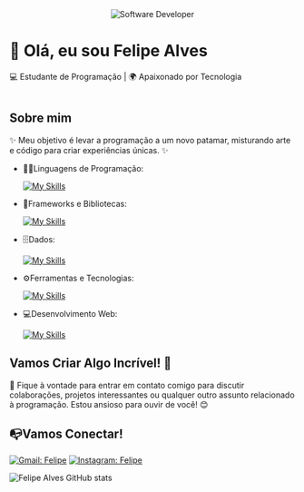 <div align="center">
  <img src="https://i.pinimg.com/originals/0f/25/e4/0f25e4668c1c7740b5ed41835339d67f.gif" alt="Software Developer">
</div>

# 🚀 Olá, eu sou Felipe Alves
  
💻 Estudante de Programação | 🌍 Apaixonado por Tecnologia<br><br>

## Sobre mim

✨ Meu objetivo é levar a programação a um novo patamar, misturando arte e código para criar experiências únicas. ✨

- 🧑‍💻Linguagens de Programação:

    [![My Skills](https://skillicons.dev/icons?i=html,css,javascript)](https://skillicons.dev)

- 🧰Frameworks e Bibliotecas: 

    [![My Skills](https://skillicons.dev/icons?i=react)](https://skillicons.dev)
- 🗄️Dados: 

    [![My Skills](https://skillicons.dev/icons?i=mysql)](https://skillicons.dev)

- ⚙️Ferramentas e Tecnologias: 

    [![My Skills](https://skillicons.dev/icons?i=git,github,visualstudio)](https://skillicons.dev)
- 💻Desenvolvimento Web:

    [![My Skills](https://skillicons.dev/icons?i=html,css,javascript)](https://skillicons.dev) 

## Vamos Criar Algo Incrível! 💫

💬 Fique à vontade para entrar em contato comigo para discutir colaborações, projetos interessantes ou qualquer outro assunto relacionado à programação. Estou ansioso para ouvir de você! 😊

## 📭Vamos Conectar!
[![Gmail: Felipe](https://img.shields.io/badge/-{felipealvesxx509@gmail.com}-006bed?style=flat-square&logo=Gmail&logoColor=white&link=mailto:{felipealvesxx509@gmail.com})](mailto:{felipealvesxx509@gmail.com})
[![Instagram: Felipe](https://img.shields.io/badge/-{felipealves}-purple?style=flat-square&logo=Instagram&logoColor=white&link={https://www.instagram.com/felipealves_life/profilecard/?igsh=bGI0MXY0c2NpMGx5)](https://www.instagram.com/felipealves_life/profilecard/?igsh=bGI0MXY0c2NpMGx5})

![Felipe Alves GitHub stats](https://github-readme-stats.vercel.app/api?username=felipealves06\&rank_icon=percentile)


<!---
felipecod-coder/felipecod-coder is a ✨ special ✨ repository because its `README.md` (this file) appears on your GitHub profile.
You can click the Preview link to take a look at your changes.
--->
